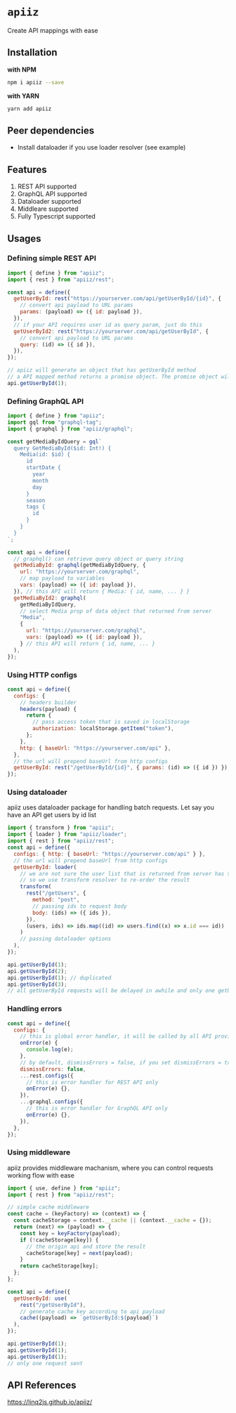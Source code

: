 # `apiiz`

Create API mappings with ease

## Installation

**with NPM**

```bash
npm i apiiz --save
```

**with YARN**

```bash
yarn add apiiz
```

## Peer dependencies

- Install dataloader if you use loader resolver (see example)

## Features

1. REST API supported
1. GraphQL API supported
1. Dataloader supported
1. Middleare supported
1. Fully Typescript supported

## Usages

### Defining simple REST API

```js
import { define } from "apiiz";
import { rest } from "apiiz/rest";

const api = define({
  getUserById: rest("https://yourserver.com/api/getUserById/{id}", {
    // convert api payload to URL params
    params: (payload) => ({ id: payload }),
  }),
  // if your API requires user id as query param, just do this
  getUserById2: rest("https://yourserver.com/api/getUserById", {
    // convert api payload to URL params
    query: (id) => ({ id }),
  }),
});

// apiiz will generate an object that has getUserById method
// a API mapped method returns a promise object. The promise object will resolve when request completed and reject if there is any HTTP error
api.getUserById(1);
```

### Defining GraphQL API

```js
import { define } from "apiiz";
import gql from "graphql-tag";
import { graphql } from "apiiz/graphql";

const getMediaByIdQuery = gql`
  query GetMediaById($id: Int!) {
    Media(id: $id) {
      id
      startDate {
        year
        month
        day
      }
      season
      tags {
        id
      }
    }
  }
`;

const api = define({
  // graphql() can retrieve query object or query string
  getMediaById: graphql(getMediaByIdQuery, {
    url: "https://yourserver.com/graphql",
    // map payload to variables
    vars: (payload) => ({ id: payload }),
  }), // this API will return { Media: { id, name, ... } }
  getMediaById2: graphql(
    getMediaByIdQuery,
    // select Media prop of data object that returned from server
    "Media",
    {
      url: "https://yourserver.com/graphql",
      vars: (payload) => ({ id: payload }),
    } // this API will return { id, name, ... }
  ),
});
```

### Using HTTP configs

```js
const api = define({
  configs: {
    // headers builder
    headers(payload) {
      return {
        // pass access token that is saved in localStorage
        authorization: localStorage.getItem("token"),
      };
    },
    http: { baseUrl: "https://yourserver.com/api" },
  },
  // the url will prepend baseUrl from http configs
  getUserById: rest("/getUserById/{id}", { params: (id) => ({ id }) }),
});
```

### Using dataloader

apiiz uses dataloader package for handling batch requests. Let say you have an API get users by id list

```js
import { transform } from "apiiz";
import { loader } from "apiiz/loader";
import { rest } from "apiiz/rest";
const api = define({
  configs: { http: { baseUrl: "https://yourserver.com/api" } },
  // the url will prepend baseUrl from http configs
  getUserById: loader(
    // we are not sure the user list that is returned from server has same order with id list
    // so we use transform resolver to re-order the result
    transform(
      rest("/getUsers", {
        method: "post",
        // passing ids to request body
        body: (ids) => ({ ids }),
      }),
      (users, ids) => ids.map((id) => users.find((x) => x.id === id))
    )
    // passing dataloader options
  ),
});

api.getUserById(1);
api.getUserById(2);
api.getUserById(1); // duplicated
api.getUserById(3);
// all getUserById requests will be delayed in awhile and only one getUsers request sends to server
```

### Handling errors

```js
const api = define({
  configs: {
    // this is global error handler, it will be called by all API providers (rest, graphql)
    onError(e) {
      console.log(e);
    },
    // by default, dismissErrors = false, if you set dismissErrors = true, all errors are dismissed and the API will return the promise that runs forever. The error handlers still recieve errors
    dismissErrors: false,
    ...rest.configs({
      // this is error handler for REST API only
      onError(e) {},
    }),
    ...graphql.configs({
      // this is error handler for GraphQL API only
      onError(e) {},
    }),
  },
});
```

### Using middleware

apiiz provides middleware machanism, where you can control requests working flow with ease

```js
import { use, define } from "apiiz";
import { rest } from "apiiz/rest";

// simple cache middleware
const cache = (keyFactory) => (context) => {
  const cacheStorage = context.__cache || (context.__cache = {});
  return (next) => (payload) => {
    const key = keyFactory(payload);
    if (!cacheStorage[key]) {
      // the origin api and store the result
      cacheStorage[key] = next(payload);
    }
    return cacheStorage[key];
  };
};

const api = define({
  getUserById: use(
    rest("/getUserById"),
    // generate cache key according to api payload
    cache((payload) => `getUserById:${payload}`)
  ),
});

api.getUserById(1);
api.getUserById(1);
api.getUserById(1);
// only one request sent
```

## API References

https://linq2js.github.io/apiiz/
